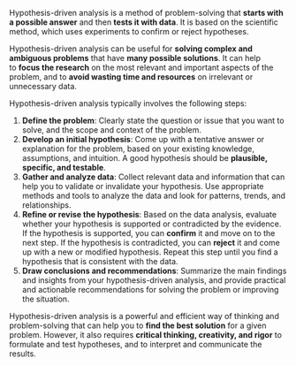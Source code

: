 Hypothesis-driven analysis is a method of problem-solving that **starts with a possible answer** and then **tests it with data**. It is based on the scientific method, which uses experiments to confirm or reject hypotheses.

Hypothesis-driven analysis can be useful for **solving complex and ambiguous problems** that have **many possible solutions**. It can help to **focus the research** on the most relevant and important aspects of the problem, and to **avoid wasting time and resources** on irrelevant or unnecessary data.

Hypothesis-driven analysis typically involves the following steps:

1. **Define the problem**: Clearly state the question or issue that you want to solve, and the scope and context of the problem.
2. **Develop an initial hypothesis**: Come up with a tentative answer or explanation for the problem, based on your existing knowledge, assumptions, and intuition. A good hypothesis should be **plausible, specific, and testable**.
3. **Gather and analyze data**: Collect relevant data and information that can help you to validate or invalidate your hypothesis. Use appropriate methods and tools to analyze the data and look for patterns, trends, and relationships.
4. **Refine or revise the hypothesis**: Based on the data analysis, evaluate whether your hypothesis is supported or contradicted by the evidence. If the hypothesis is supported, you can **confirm** it and move on to the next step. If the hypothesis is contradicted, you can **reject** it and come up with a new or modified hypothesis. Repeat this step until you find a hypothesis that is consistent with the data.
5. **Draw conclusions and recommendations**: Summarize the main findings and insights from your hypothesis-driven analysis, and provide practical and actionable recommendations for solving the problem or improving the situation.

Hypothesis-driven analysis is a powerful and efficient way of thinking and problem-solving that can help you to **find the best solution** for a given problem. However, it also requires **critical thinking, creativity, and rigor** to formulate and test hypotheses, and to interpret and communicate the results.